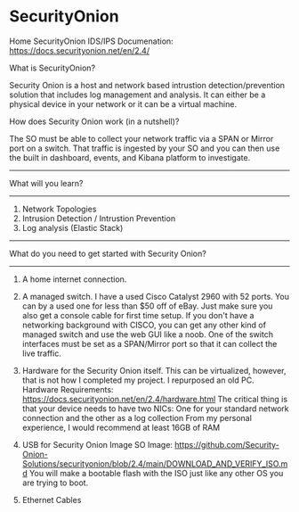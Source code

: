 # SecurityOnion
Home SecurityOnion IDS/IPS 
Documenation: https://docs.securityonion.net/en/2.4/


What is SecurityOnion?

Security Onion is a host and network based intrustion detection/prevention solution that includes log management and analysis. 
It can either be a physical device in your network or it can be a virtual machine. 

How does Security Onion work (in a nutshell)?

The SO must be able to collect your network traffic via a SPAN or Mirror port on a switch. 
That traffic is ingested by your SO and you can then use the built in dashboard, events, and Kibana platform to investigate.

**********************
What will you learn?
**********************
1. Network Topologies
2. Intrusion Detection / Intrustion Prevention
3. Log analysis (Elastic Stack)

*****************************************************
What do you need to get started with Security Onion?
*****************************************************
1. A home internet connection. 
2. A managed switch.
   I have a used Cisco Catalyst 2960 with 52 ports.
   You can by a used one for less than $50 off of eBay. Just make sure you also get a console cable for first time setup.
   If you don't have a networking background with CISCO, you can get any other kind of managed switch and use the web GUI like a noob.
   One of the switch interfaces must be set as a SPAN/Mirror port so that it can collect the live traffic.

3. Hardware for the Security Onion itself.
   This can be virtualized, however, that is not how I completed my project. I repurposed an old PC.
   Hardware Requirements: https://docs.securityonion.net/en/2.4/hardware.html
   The critical thing is that your device needs to have two NICs: One for your standard network connection and the other as a log collection
   From my personal experience, I would recommend at least 16GB of RAM

5. USB for Security Onion Image
   SO Image: https://github.com/Security-Onion-Solutions/securityonion/blob/2.4/main/DOWNLOAD_AND_VERIFY_ISO.md
   You will make a bootable flash with the ISO just like any other OS you are trying to boot.

6. Ethernet Cables



